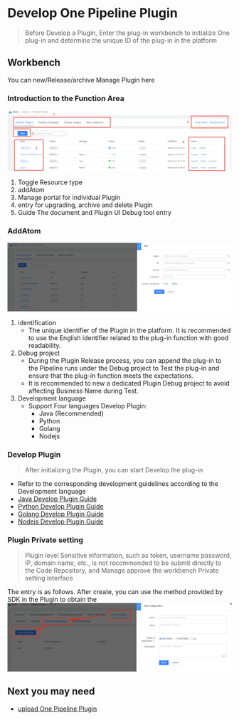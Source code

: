  # Develop One Pipeline Plugin 

 > Before Develop a Plugin, Enter the plug-in workbench to initialize One plug-in and determine the unique ID of the plug-in in the platform 

 ## Workbench 

 You can new/Release/archive Manage Plugin here 

 ### Introduction to the Function Area 

 ![png](../../assets/store_plugin_list.png) 

 1. Toggle Resource type 
 2. addAtom 
 3. Manage portal for individual Plugin 
 4. entry for upgrading, archive and delete Plugin 
 5. Guide The document and Plugin UI Debug tool entry 

 ### AddAtom 

 ![png](../../assets/store_plugin_add.png) 

 1. identification 
    - The unique identifier of the Plugin in the platform. It is recommended to use the English identifier related to the plug-in function with good readability. 
 2. Debug project 
    - During the Plugin Release process, you can append the plug-in to the Pipeline runs under the Debug project to Test the plug-in and ensure that the plug-in function meets the expectations. 
    - It is recommended to new a dedicated Plugin Debug project to avoid affecting Business Name during Test. 
 3. Development language 
    - Support Four languages Develop Plugin: 
        - Java (Recommended) 
        - Python 
        - Golang 
        - Nodejs 

 ### Develop Plugin 

 > After initializing the Plugin, you can start Develop the plug-in  
 - Refer to the corresponding development guidelines according to the Development language 
  - [Java Develop Plugin Guide](../../Developer/plugins/plugin-dev-guide/java.md) 
  - [Python Develop Plugin Guide](../../Developer/plugins/plugin-dev-guide/python.md) 
  - [Golang Develop Plugin Guide](../../Developer/plugins/plugin-dev-guide/golang.md) 
  - [Nodejs Develop Plugin Guide](../../Developer/plugins/plugin-dev-guide/nodejs.md) 

 ### Plugin Private setting 

 > Plugin level Sensitive information, such as token, username password, IP, domain name, etc., is not recommended to be submit directly to the Code Repository, and Manage approve the workbench Private setting interface 

 The entry is as follows. After create, you can use the method provided by SDK in the Plugin to obtain the 
 ![png](../../assets/store_plugin_private_info.png) 

 ## Next you may need 

 - [upload One Pipeline Plugin](upload-new-task.md) 